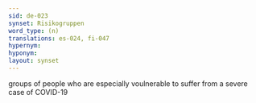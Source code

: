 ```yaml
---
sid: de-023
synset: Risikogruppen
word_type: (n)
translations: es-024, fi-047
hypernym: 
hyponym: 
layout: synset
---
```

groups of people who are especially voulnerable to suffer from a severe case of COVID-19